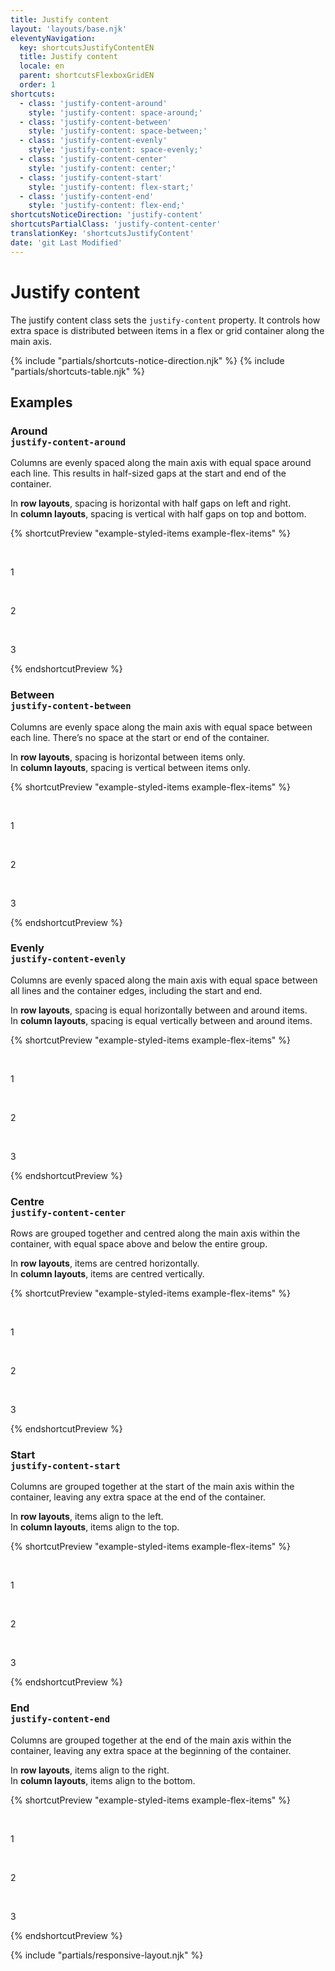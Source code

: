 ```yaml
---
title: Justify content
layout: 'layouts/base.njk'
eleventyNavigation:
  key: shortcutsJustifyContentEN
  title: Justify content
  locale: en
  parent: shortcutsFlexboxGridEN
  order: 1
shortcuts:
  - class: 'justify-content-around'
    style: 'justify-content: space-around;'
  - class: 'justify-content-between'
    style: 'justify-content: space-between;'
  - class: 'justify-content-evenly'
    style: 'justify-content: space-evenly;'
  - class: 'justify-content-center'
    style: 'justify-content: center;'
  - class: 'justify-content-start'
    style: 'justify-content: flex-start;'
  - class: 'justify-content-end'
    style: 'justify-content: flex-end;'
shortcutsNoticeDirection: 'justify-content'
shortcutsPartialClass: 'justify-content-center'
translationKey: 'shortcutsJustifyContent'
date: 'git Last Modified'
---
```


# Justify content

The justify content class sets the `justify-content` property. It controls how extra space is distributed between items in a flex or grid container along the main axis.

{% include "partials/shortcuts-notice-direction.njk" %}
{% include "partials/shortcuts-table.njk" %}

## Examples

### Around<br/>`justify-content-around`

Columns are evenly spaced along the main axis with equal space around each line. This results in half-sized gaps at the start and end of the container.

In **row layouts**, spacing is horizontal with half gaps on left and right.<br/>
In **column layouts**, spacing is vertical with half gaps on top and bottom.

{% shortcutPreview "example-styled-items example-flex-items" %}

<div class="d-flex justify-content-around">
  <p>1</p>
  <p>2</p>
  <p>3</p>
</div>
{% endshortcutPreview %}

### Between<br/>`justify-content-between`

Columns are evenly space along the main axis with equal space between each line. There’s no space at the start or end of the container.

In **row layouts**, spacing is horizontal between items only.<br/>
In **column layouts**, spacing is vertical between items only.

{% shortcutPreview "example-styled-items example-flex-items" %}

<div class="d-flex justify-content-between">
  <p>1</p>
  <p>2</p>
  <p>3</p>
</div>
{% endshortcutPreview %}

### Evenly<br/>`justify-content-evenly`

Columns are evenly spaced along the main axis with equal space between all lines and the container edges, including the start and end.

In **row layouts**, spacing is equal horizontally between and around items.<br/>
In **column layouts**, spacing is equal vertically between and around items.

{% shortcutPreview "example-styled-items example-flex-items" %}

<div class="d-flex justify-content-evenly">
  <p>1</p>
  <p>2</p>
  <p>3</p>
</div>
{% endshortcutPreview %}

### Centre<br/>`justify-content-center`

Rows are grouped together and centred along the main axis within the container, with equal space above and below the entire group.

In **row layouts**, items are centred horizontally.<br/>
In **column layouts**, items are centred vertically.

{% shortcutPreview "example-styled-items example-flex-items" %}

<div class="d-flex justify-content-center">
  <p>1</p>
  <p>2</p>
  <p>3</p>
</div>
{% endshortcutPreview %}

### Start<br/>`justify-content-start`

Columns are grouped together at the start of the main axis within the container, leaving any extra space at the end of the container.

In **row layouts**, items align to the left.<br/>
In **column layouts**, items align to the top.

{% shortcutPreview "example-styled-items example-flex-items" %}

<div class="d-flex justify-content-start">
  <p>1</p>
  <p>2</p>
  <p>3</p>
</div>
{% endshortcutPreview %}

### End<br/>`justify-content-end`

Columns are grouped together at the end of the main axis within the container, leaving any extra space at the beginning of the container.

In **row layouts**, items align to the right.<br/>
In **column layouts**, items align to the bottom.

{% shortcutPreview "example-styled-items example-flex-items" %}

<div class="d-flex justify-content-end">
  <p>1</p>
  <p>2</p>
  <p>3</p>
</div>
{% endshortcutPreview %}

{% include "partials/responsive-layout.njk" %}
